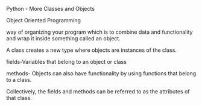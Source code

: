 Python - More Classes and Objects

Object Oriented Programming

way of organizing your program which is to combine data and functionality and
wrap it inside something called an object.

A class creates a new type where objects are instances of the class.

fields-Variables that belong to an object or class

methods- Objects can also have functionality by using functions that belong to a
class.

Collectively, the fields and methods can be referred to as the attributes of
that class.